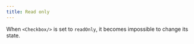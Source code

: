 ```yaml
---
title: Read only
---
```


When `<Checkbox/>` is set to `readOnly`, it becomes impossible to change its state.
